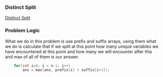 ### Distinct Split
[Distinct Split](https://codeforces.com/problemset/problem/1791/D)

### Problem Logic
What we do in this problem is use prefix and suffix arrays, using them what we do is calculate that if we split at this point how many unique variables we have encountered at this point and how many we will encounter after this and max of all of them is our answer. 

```cpp
    for(int i=0; i < n-1; i++) 
        ans = max(ans, prefix[i] + suffix[i+1]);
```
